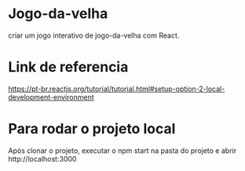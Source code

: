 # Jogo-da-velha
criar um jogo interativo de jogo-da-velha com React.

# Link de referencia
https://pt-br.reactjs.org/tutorial/tutorial.html#setup-option-2-local-development-environment

# Para rodar o projeto local
Após clonar o projeto, executar o npm start na pasta do projeto e abrir http://localhost:3000
